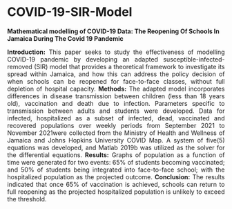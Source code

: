 # COVID-19-SIR-Model

**Mathematical modelling of COVID-19 Data: The Reopening Of Schools In Jamaica During The Covid 19 Pandemic**

 <div align="justify"> 

**Introduction:** This paper seeks to study the effectiveness of modelling COVID-19 pandemic by developing an
adapted susceptible-infected-removed (SIR) model that provides a theoretical framework to investigate its spread
within Jamaica, and how this can address the policy decision of when schools can be reopened for face-to-face
classes, without full depletion of hospital capacity. **Methods:** The adapted model incorporates differences in disease
transmission between children (less than 18 years old), vaccination and death due to infection. Parameters specific to
transmission between adults and students were developed. Data for infected, hospitalized as a subset of infected,
dead, vaccinated and recovered populations over weekly periods from September 2021 to November 2021were
collected from the Ministry of Health and Wellness of Jamaica and Johns Hopkins University COVID Map. A
system of five(5) equations was developed, and Matlab 2019b was utilized as the solver for the differential
equations. **Results:** Graphs of population as a function of time were generated for two events: 65% of students
becoming vaccinated; and 50% of students being integrated into face-to-face school; with the hospitalized
population as the projected outcome. **Conclusion:** The results indicated that once 65% of vaccination is achieved,
schools can return to full reopening as the projected hospitalized population is unlikely to exceed the threshold.

</div>
